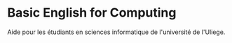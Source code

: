 # Basic English for Computing
Aide pour les étudiants en sciences informatique de l'université de l'Uliege.
